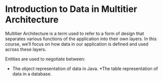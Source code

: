 # Introduction to Data in Multitier Architecture
Multitier Architecture is a term used to refer to a form of design that separates various functions of the application into their own layers. In this course, we’ll focus on how data in our application is defined and used across these layers.

Entities are used to negotiate between:

* The object representation of data in Java.
*The table representation of data in a database.
